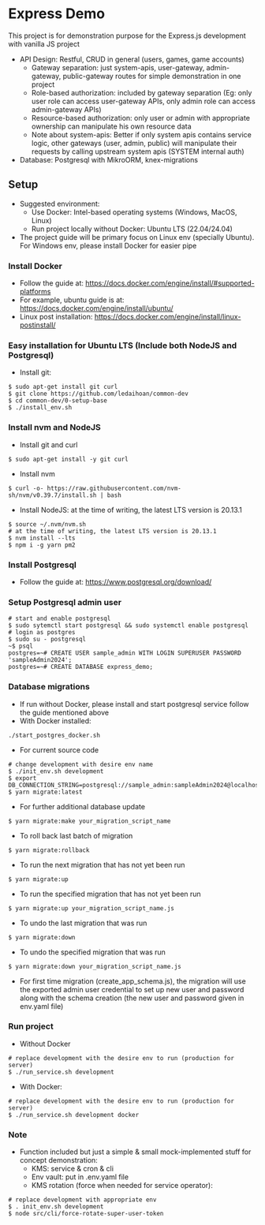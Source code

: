 # Express Demo
This project is for demonstration purpose for the Express.js development with vanilla JS project
- API Design: Restful, CRUD in general (users, games, game accounts)
  - Gateway separation: just system-apis, user-gateway, admin-gateway, public-gateway routes for simple demonstration in one project
  - Role-based authorization: included by gateway separation (Eg: only user role can access user-gateway APIs, only admin role can access admin-gateway APIs)
  - Resource-based authorization: only user or admin with appropriate ownership can manipulate his own resource data
  - Note about system-apis: Better if only system apis contains service logic, other gateways (user, admin, public) will manipulate their requests by calling upstream system apis (SYSTEM internal auth)
- Database: Postgresql with MikroORM, knex-migrations

## Setup
- Suggested environment: 
  - Use Docker: Intel-based operating systems (Windows, MacOS, Linux)
  - Run project locally without Docker: Ubuntu LTS (22.04/24.04)
- The project guide will be primary focus on Linux env (specially Ubuntu). For Windows env, please install Docker for easier pipe
### Install Docker
- Follow the guide at: https://docs.docker.com/engine/install/#supported-platforms
- For example, ubuntu guide is at: https://docs.docker.com/engine/install/ubuntu/
- Linux post installation: https://docs.docker.com/engine/install/linux-postinstall/
### Easy installation for Ubuntu LTS (Include both NodeJS and Postgresql)
- Install git:
```shell
$ sudo apt-get install git curl
$ git clone https://github.com/ledaihoan/common-dev
$ cd common-dev/0-setup-base
$ ./install_env.sh
```
### Install nvm and NodeJS
- Install git and curl
```shell
$ sudo apt-get install -y git curl
```
- Install nvm
```shell
$ curl -o- https://raw.githubusercontent.com/nvm-sh/nvm/v0.39.7/install.sh | bash
```
- Install NodeJS: at the time of writing, the latest LTS version is 20.13.1
```shell
$ source ~/.nvm/nvm.sh
# at the time of writing, the latest LTS version is 20.13.1
$ nvm install --lts
$ npm i -g yarn pm2
```
### Install Postgresql
- Follow the guide at: https://www.postgresql.org/download/

### Setup Postgresql admin user
```shell
# start and enable postgresql
$ sudo sytemctl start postgresql && sudo systemctl enable postgresql
# login as postgres
$ sudo su - postgresql
~$ psql
postgres=~# CREATE USER sample_admin WITH LOGIN SUPERUSER PASSWORD 'sampleAdmin2024';
postgres=~# CREATE DATABASE express_demo;
```
### Database migrations
- If run without Docker, please install and start postgresql service follow the guide mentioned above
- With Docker installed:
```shell
./start_postgres_docker.sh
```
- For current source code
```shell
# change development with desire env name
$ ./init_env.sh development
$ export DB_CONNECTION_STRING=postgresql://sample_admin:sampleAdmin2024@localhost:5432/postgres
$ yarn migrate:latest
```
- For further additional database update
```shell
$ yarn migrate:make your_migration_script_name
```
- To roll back last batch of migration
```shell
$ yarn migrate:rollback
```
- To run the next migration that has not yet been run
```shell
$ yarn migrate:up
```
- To run the specified migration that has not yet been run
```shell
$ yarn migrate:up your_migration_script_name.js
```
- To undo the last migration that was run
```shell
$ yarn migrate:down
```
- To undo the specified migration that was run
```shell
$ yarn migrate:down your_migration_script_name.js
```
- For first time migration (create_app_schema.js), the migration will use the exported admin user credential to set up new user and password along with the schema creation (the new user and password given in env.yaml file)
### Run project
- Without Docker
```shell
# replace development with the desire env to run (production for server)
$ ./run_service.sh development
```
- With Docker:
```shell
# replace development with the desire env to run (production for server)
$ ./run_service.sh development docker
```
### Note
- Function included but just a simple & small mock-implemented stuff for concept demonstration:
  - KMS: service & cron & cli
  - Env vault: put in .env.yaml file
  - KMS rotation (force when needed for service operator):
```shell
# replace development with appropriate env
$ . init_env.sh development
$ node src/cli/force-rotate-super-user-token
```
